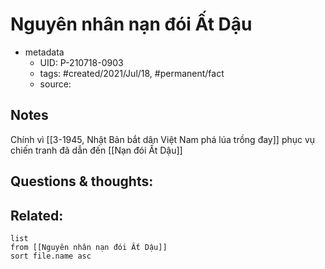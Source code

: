 ---
---

# Nguyên nhân nạn đói Ất Dậu

- metadata
	- UID: P-210718-0903
	- tags: #created/2021/Jul/18, #permanent/fact 
	- source: 

## Notes
Chính vì [[3-1945, Nhật Bản bắt dân Việt Nam phá lúa trồng đay]] phục vụ chiến tranh đã dẫn đến [[Nạn đói Ất Dậu]]

## Questions & thoughts:

## Related:
```dataview
list
from [[Nguyên nhân nạn đói Ất Dậu]]
sort file.name asc
```
